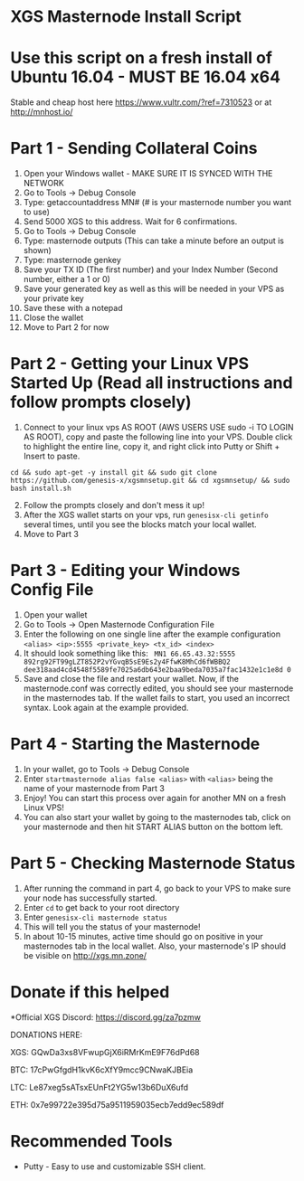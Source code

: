 # XGS Masternode Install Script
# Use this script on a fresh install of Ubuntu 16.04 - MUST BE 16.04 x64

Stable and cheap host here https://www.vultr.com/?ref=7310523 or at http://mnhost.io/


# Part 1 - Sending Collateral Coins

1. Open your Windows wallet - MAKE SURE IT IS SYNCED WITH THE NETWORK
2. Go to Tools -> Debug Console
3. Type: getaccountaddress MN# (# is your masternode number you want to use)
4. Send 5000 XGS to this address. Wait for 6 confirmations.
5. Go to Tools -> Debug Console
6. Type: masternode outputs (This can take a minute before an output is shown)
7. Type: masternode genkey
7. Save your TX ID (The first number) and your Index Number (Second number, either a 1 or 0)
8. Save your generated key as well as this will be needed in your VPS as your private key
9. Save these with a notepad
10. Close the wallet
11. Move to Part 2 for now

# Part 2 - Getting your Linux VPS Started Up (Read all instructions and follow prompts closely)

1. Connect to your linux vps AS ROOT (AWS USERS USE sudo -i TO LOGIN AS ROOT), copy and paste the following line into your VPS.  Double click to highlight the entire line, copy it, and right click into Putty or Shift + Insert to paste.
```
cd && sudo apt-get -y install git && sudo git clone https://github.com/genesis-x/xgsmnsetup.git && cd xgsmnsetup/ && sudo bash install.sh 
```
2. Follow the prompts closely and don't mess it up!
3. After the XGS wallet starts on your vps, run ```genesisx-cli getinfo``` several times, until you see the blocks match your local wallet.
4. Move to Part 3

# Part 3 - Editing your Windows Config File

1. Open your wallet
2. Go to Tools -> Open Masternode Configuration File
3. Enter the following on one single line after the example configuration
```<alias> <ip>:5555 <private_key> <tx_id> <index>```
4. It should look something like this:
``` MN1 66.65.43.32:5555 892rg92FT99gLZT852P2vYGvqB5sE9Es2y4FfwK8MhCd6fWBBQ2 dee318aad4cd4548f5589fe7025a6db643e2baa9beda7035a7fac1432e1c1e8d 0```
5. Save and close the file and restart your wallet. Now, if the masternode.conf was correctly edited, you should see your masternode in the masternodes tab. If the wallet fails to start, you used an incorrect syntax. Look again at the example provided.

# Part 4 - Starting the Masternode

1. In your wallet, go to Tools -> Debug Console
2. Enter ```startmasternode alias false <alias>``` with ```<alias>``` being the name of your masternode from Part 3
3. Enjoy!  You can start this process over again for another MN on a fresh Linux VPS!
4. You can also start your wallet by going to the masternodes tab, click on your masternode and then hit START ALIAS button on the bottom left.

# Part 5 - Checking Masternode Status

1. After running the command in part 4, go back to your VPS to make sure your node has successfully started.
2. Enter ```cd``` to get back to your root directory
3. Enter ```genesisx-cli masternode status```
4. This will tell you the status of your masternode!
5. In about 10-15 minutes, active time should go on positive in your masternodes tab in the local wallet. Also, your masternode's IP should be visible on http://xgs.mn.zone/

# Donate if this helped

*Official XGS Discord: https://discord.gg/za7pzmw

DONATIONS HERE:

XGS: GQwDa3xs8VFwupGjX6iRMrKmE9F76dPd68

BTC: 17cPwGfgdH1kvK6cXfY9mcc9CNwaKJBEia

LTC: Le87xeg5sATsxEUnFt2YG5w13b6DuX6ufd

ETH: 0x7e99722e395d75a9511959035ecb7edd9ec589df


# Recommended Tools

- Putty - Easy to use and customizable SSH client.
